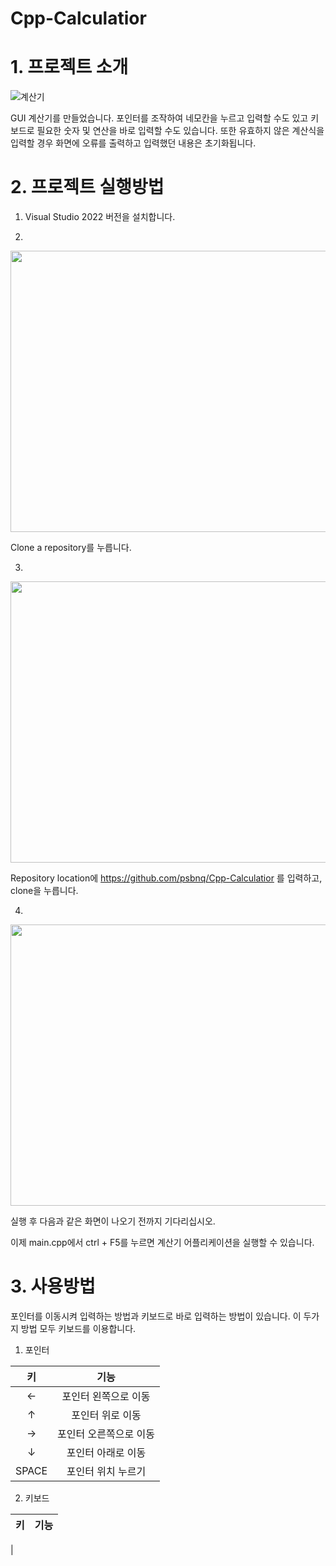 # Cpp-Calculatior

# 1. 프로젝트 소개
![계산기](https://img1.daumcdn.net/thumb/R1280x0/?scode=mtistory2&fname=https%3A%2F%2Fblog.kakaocdn.net%2Fdn%2F5Lvjv%2FbtrsnofTiO6%2FUYmb3cmMFM5S75MTQOLfdk%2Fimg.png)

GUI 계산기를 만들었습니다. 포인터를 조작하여 네모칸을 누르고 입력할 수도 있고 키보드로 필요한 숫자 및 연산을 바로 입력할 수도 있습니다. 또한 유효하지 않은 계산식을 입력할 경우 화면에 오류를 출력하고 입력했던 내용은 초기화됩니다.

# 2. 프로젝트 실행방법
1. Visual Studio 2022 버전을 설치합니다.

2. 
<img src="https://img1.daumcdn.net/thumb/R1280x0/?scode=mtistory2&fname=https%3A%2F%2Fblog.kakaocdn.net%2Fdn%2FbEEYAt%2FbtrsrUd2mT7%2F0W0SAZbaWLOYRaYo5b20xk%2Fimg.jpg"  width="700" height="450">

Clone a repository를 누릅니다.

3.
<img src="https://img1.daumcdn.net/thumb/R1280x0/?scode=mtistory2&fname=https%3A%2F%2Fblog.kakaocdn.net%2Fdn%2Fm0Ejc%2FbtrslWDXfRg%2Fa54Q36o0s4FdzkSUeJapwK%2Fimg.jpg" width="700" height="450">

Repository location에 https://github.com/psbnq/Cpp-Calculatior 를 입력하고, clone을 누릅니다.

4.
<img src="https://img1.daumcdn.net/thumb/R1280x0/?scode=mtistory2&fname=https%3A%2F%2Fblog.kakaocdn.net%2Fdn%2F2oQLj%2FbtrssvdYdq5%2FPKKyesTTmv6KueQ7kAkysK%2Fimg.png" width="700" height="450">

실행 후 다음과 같은 화면이 나오기 전까지 기다리십시오. 

이제 main.cpp에서 ctrl + F5를 누르면 계산기 어플리케이션을 실행할 수 있습니다.

# 3. 사용방법

포인터를 이동시켜 입력하는 방법과 키보드로 바로 입력하는 방법이 있습니다. 이 두가지 방법 모두 키보드를 이용합니다.

1. 포인터

|키|기능|
|:---:|:---:|
|←|포인터 왼쪽으로 이동| 
|↑|포인터 위로 이동|
|→|포인터 오른쪽으로 이동|
|↓|포인터 아래로 이동|
|SPACE|포인터 위치 누르기|

2. 키보드

|키|기능|
|:---:|:---:|
|
